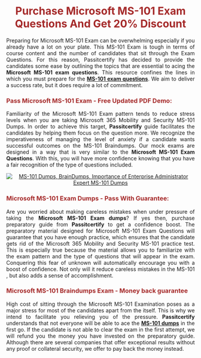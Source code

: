 <meta CHARSET="UTF-8"/>
<h1 style="color:brown;text-align:center;">Purchase Microsoft MS-101 Exam Questions And Get 20% Discount</h1>

<p style="text-align:justify">Preparing for Microsoft  MS-101 Exam can be overwhelming especially if you already have a lot on your plate. This MS-101 Exam is tough in terms of course content and the number of candidates that sit through the Exam Questions. For this reason, Passitcertify has decided to provide the candidates some ease by outlining the topics that are essential to acing the <strong>Microsoft MS-101 exam questions</strong>. This resource confines the lines in which you must prepare for the <a href="https://www.passitcertify.com/microsoft/ms-101-questions.html"><strong> MS-101 exam questions</strong></a>. We aim to deliver a success rate, but it does require a lot of commitment.</p>

<h3 style="color:brown;text-align:left;">Pass Microsoft MS-101 Exam - Free Updated PDF Demo:</h3>

<p style="text-align:justify">Familiarity of the Microsoft MS-101 Exam pattern tends to reduce stress levels when you are taking Microsoft 365 Mobility and Security MS-101 Dumps. In order to achieve this target, <strong>Passitcertify</strong> guide facilitates the candidates by helping them focus on the question more. We recognize the imperativeness of managing the level of anxiety if a candidate wants successful outcomes on the MS-101 Braindumps. Our mock exams are designed in a way that is very similar to the <strong>Microsoft MS-101 Exam Questions</strong>. With this, you will have more confidence knowing that you have a fair recognition of the type of questions included.</p>

<p style="text-align: center;"><a href="https://www.passitcertify.com/microsoft/ms-101-questions.html" rel="NOFOLLOW"><img alt="MS-101 Dumps, BrainDumps, Importance of Enterprise Administrator Expert MS-101 Dumps" src="https://bit.ly/2ToUvun" /></a></p>

<h3 style="color:brown;text-align:left;">Microsoft MS-101 Exam Dumps - Pass With Guarantee:</h3>

<p style="text-align:justify">Are you worried about making careless mistakes when under pressure of taking the <strong>Microsoft MS-101 Exam dumps</strong>? If yes then, purchase preparatory guide from <strong>Passitcertify</strong> to get a confidence boost. The preparatory material designed for Microsoft MS-101 Exam Questions will guarantee that you have enough practice, which ensures that the candidate gets rid of the Microsoft 365 Mobility and Security MS-101 practice test. This is especially true because the material allows you to familiarize with the exam pattern and the type of questions that will appear in the exam. Conquering this fear of unknown will automatically encourage you with a boost of confidence. Not only will it reduce careless mistakes in the MS-101 , but also adds a sense of accomplishment.</p>

<h3 style="color:brown;text-align:left;">Microsoft MS-101 Braindumps Exam - Money back guarantee</h3>

<p style="text-align:justify">High cost of sitting through the Microsoft MS-101 Examination poses as a major stress for most of the candidates apart from the  itself. This is why we intend to facilitate you relieving you of the pressure. <strong>Passitcertify</strong> understands that not everyone will be able to ace the <strong><a href="https://www.passitcertify.com/microsoft/ms-101-questions.html">MS-101 dumps</a></strong> in the first go. If the candidate is not able to clear the exam in the first attempt, we will refund you the money you have invested on the preparatory guide. Although there are several companies that offer exceptional results without any proof or collateral security, we offer to pay back the money instead.</p>

